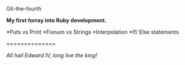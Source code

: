 Git-the-fourth

**My first forray into Ruby development.**

*Puts vs Print
*Fixnum vs Strings
*Interpolation
*If/ Else statements

==============

*All hail Edward IV, long live the king!*
